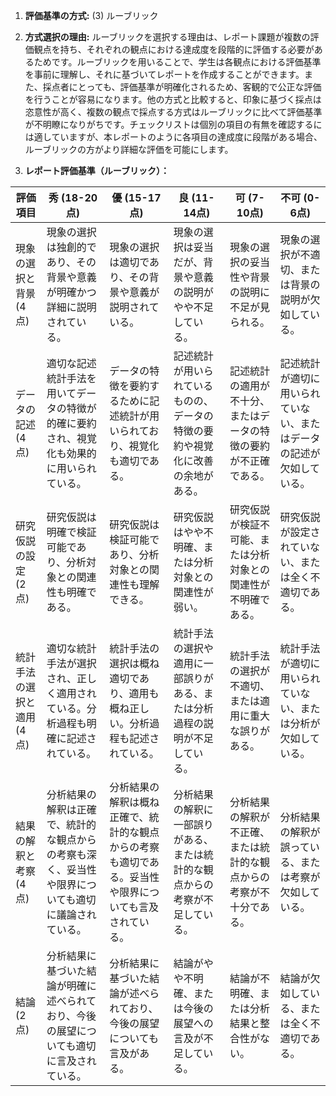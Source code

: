 1. **評価基準の方式:** (3) ルーブリック

2. **方式選択の理由:** ルーブリックを選択する理由は、レポート課題が複数の評価観点を持ち、それぞれの観点における達成度を段階的に評価する必要があるためです。ルーブリックを用いることで、学生は各観点における評価基準を事前に理解し、それに基づいてレポートを作成することができます。また、採点者にとっても、評価基準が明確化されるため、客観的で公正な評価を行うことが容易になります。他の方式と比較すると、印象に基づく採点は恣意性が高く、複数の観点で採点する方式はルーブリックに比べて評価基準が不明瞭になりがちです。チェックリストは個別の項目の有無を確認するには適していますが、本レポートのように各項目の達成度に段階がある場合、ルーブリックの方がより詳細な評価を可能にします。

3. **レポート評価基準（ルーブリック）：**

| 評価項目 | 秀 (18-20点) | 優 (15-17点) | 良 (11-14点) | 可 (7-10点) | 不可 (0-6点) |
|---|---|---|---|---|---|
| 現象の選択と背景 (4点) | 現象の選択は独創的であり、その背景や意義が明確かつ詳細に説明されている。 | 現象の選択は適切であり、その背景や意義が説明されている。 | 現象の選択は妥当だが、背景や意義の説明がやや不足している。 | 現象の選択の妥当性や背景の説明に不足が見られる。 | 現象の選択が不適切、または背景の説明が欠如している。 |
| データの記述 (4点) | 適切な記述統計手法を用いてデータの特徴が的確に要約され、視覚化も効果的に用いられている。 | データの特徴を要約するために記述統計が用いられており、視覚化も適切である。 | 記述統計が用いられているものの、データの特徴の要約や視覚化に改善の余地がある。 | 記述統計の適用が不十分、またはデータの特徴の要約が不正確である。 | 記述統計が適切に用いられていない、またはデータの記述が欠如している。 |
| 研究仮説の設定 (2点) | 研究仮説は明確で検証可能であり、分析対象との関連性も明確である。 | 研究仮説は検証可能であり、分析対象との関連性も理解できる。 | 研究仮説はやや不明確、または分析対象との関連性が弱い。 | 研究仮説が検証不可能、または分析対象との関連性が不明確である。 | 研究仮説が設定されていない、または全く不適切である。 |
| 統計手法の選択と適用 (4点) | 適切な統計手法が選択され、正しく適用されている。分析過程も明確に記述されている。 | 統計手法の選択は概ね適切であり、適用も概ね正しい。分析過程も記述されている。 | 統計手法の選択や適用に一部誤りがある、または分析過程の説明が不足している。 | 統計手法の選択が不適切、または適用に重大な誤りがある。 | 統計手法が適切に用いられていない、または分析が欠如している。 |
| 結果の解釈と考察 (4点) | 分析結果の解釈は正確で、統計的な観点からの考察も深く、妥当性や限界についても適切に議論されている。 | 分析結果の解釈は概ね正確で、統計的な観点からの考察も適切である。妥当性や限界についても言及されている。 | 分析結果の解釈に一部誤りがある、または統計的な観点からの考察が不足している。 | 分析結果の解釈が不正確、または統計的な観点からの考察が不十分である。 | 分析結果の解釈が誤っている、または考察が欠如している。 |
| 結論 (2点) | 分析結果に基づいた結論が明確に述べられており、今後の展望についても適切に言及されている。 | 分析結果に基づいた結論が述べられており、今後の展望についても言及がある。 | 結論がやや不明確、または今後の展望への言及が不足している。 | 結論が不明確、または分析結果と整合性がない。 | 結論が欠如している、または全く不適切である。 |

